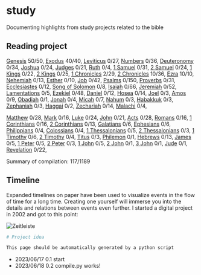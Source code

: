 <!-- generated 2023-06-20 11:40:43.743008 -->
# study

Documenting highlights from study projects related to the bible

## Reading project 
[Genesis](bible/genesis/) 50/50, [Exodus](bible/exodus/) 40/40, [Leviticus](bible/leviticus/) 0/27, [Numbers](bible/numbers/) 0/36, [Deuteronomy](bible/deuteronomy/) 0/34, [Joshua](bible/joshua/) 0/24, [Judges](bible/judges/) 0/21, [Ruth](bible/ruth/) 0/4, [1 Samuel](bible/1_samuel/) 0/31, [2 Samuel](bible/2_samuel/) 0/24, [1 Kings](bible/1_kings/) 0/22, [2 Kings](bible/2_kings/) 0/25, [1 Chronicles](bible/1_chronicles/) 2/29, [2 Chronicles](bible/2_chronicles/) 10/36, [Ezra](bible/ezra/) 10/10, [Nehemiah](bible/nehemiah/) 0/13, [Esther](bible/esther/) 0/10, [Job](bible/job/) 0/42, [Psalms](bible/psalms/) 0/150, [Proverbs](bible/proverbs/) 0/31, [Ecclesiastes](bible/ecclesiastes/) 0/12, [Song of Solomon](bible/song_of_solomon/) 0/8, [Isaiah](bible/isaiah/) 0/66, [Jeremiah](bible/jeremiah/) 0/52, [Lamentations](bible/lamentations/) 0/5, [Ezekiel](bible/ezekiel/) 0/48, [Daniel](bible/daniel/) 0/12, [Hosea](bible/hosea/) 0/14, [Joel](bible/joel/) 0/3, [Amos](bible/amos/) 0/9, [Obadiah](bible/obadiah/) 0/1, [Jonah](bible/jonah/) 0/4, [Micah](bible/micah/) 0/7, [Nahum](bible/nahum/) 0/3, [Habakkuk](bible/habakkuk/) 0/3, [Zephaniah](bible/zephaniah/) 0/3, [Haggai](bible/haggai/) 0/2, [Zechariah](bible/zechariah/) 0/14, [Malachi](bible/malachi/) 0/4, 

[Matthew](bible/matthew/) 0/28, [Mark](bible/mark/) 0/16, [Luke](bible/luke/) 0/24, [John](bible/john/) 0/21, [Acts](bible/acts/) 0/28, [Romans](bible/romans/) 0/16, [1 Corinthians](bible/1_corinthians/) 0/16, [2 Corinthians](bible/2_corinthians/) 0/13, [Galatians](bible/galatians/) 0/6, [Ephesians](bible/ephesians/) 0/6, [Philippians](bible/philippians/) 0/4, [Colossians](bible/colossians/) 0/4, [1 Thessalonians](bible/1_thessalonians/) 0/5, [2 Thessalonians](bible/2_thessalonians/) 0/3, [1 Timothy](bible/1_timothy/) 0/6, [2 Timothy](bible/2_timothy/) 0/4, [Titus](bible/titus/) 0/3, [Philemon](bible/philemon/) 0/1, [Hebrews](bible/hebrews/) 0/13, [James](bible/james/) 0/5, [1 Peter](bible/1_peter/) 0/5, [2 Peter](bible/2_peter/) 0/3, [1 John](bible/1_john/) 0/5, [2 John](bible/2_john/) 0/1, [3 John](bible/3_john/) 0/1, [Jude](bible/jude/) 0/1, [Revelation](bible/revelation/) 0/22, 

Summary of compilation: 117/1189

## Timeline

Expanded timelines on paper have been used to visualize events in the flow of time for a long time. Creating one yourself will immerse you into the details and relations between events even further. I started a digital project in 2002 and got to this point:

![Zeitleiste](https://raw.githubusercontent.com/kreier/timeline/main/docs/Zeitleistes.jpg)

``` py
# Project idea

This page should be automatically generated by a python script
```

- 2023/06/17 0.1 start
- 2023/06/18 0.2 compile.py works!
